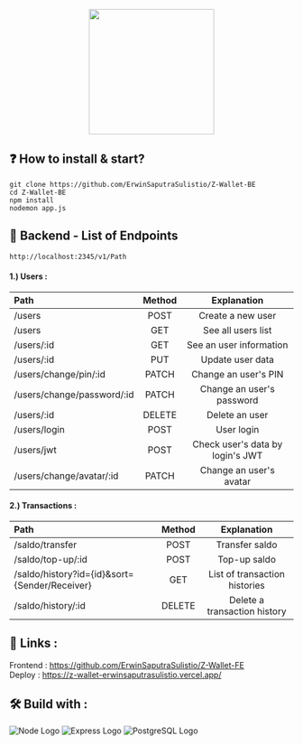 <p align="center">
  <img src="https://user-images.githubusercontent.com/77045083/119468721-e7549900-bd70-11eb-8c04-def39835f5b4.png" width="222">
</p>

## :question: How to install & start?  
    git clone https://github.com/ErwinSaputraSulistio/Z-Wallet-BE
    cd Z-Wallet-BE
    npm install
    nodemon app.js

## :page_with_curl: Backend - List of Endpoints
    http://localhost:2345/v1/Path
#### 1.) Users :
Path | Method | Explanation
:-- | :-: | :-:
/users | POST | Create a new user
/users | GET | See all users list
/users/:id | GET | See an user information
/users/:id | PUT | Update user data
/users/change/pin/:id | PATCH | Change an user's PIN
/users/change/password/:id | PATCH | Change an user's password
/users/:id | DELETE | Delete an user
/users/login | POST | User login
/users/jwt | POST | Check user's data by login's JWT
/users/change/avatar/:id | PATCH | Change an user's avatar  

#### 2.) Transactions :
Path | Method | Explanation
:-- | :-: | :-:
/saldo/transfer | POST | Transfer saldo
/saldo/top-up/:id | POST | Top-up saldo
/saldo/history?id={id}&sort={Sender/Receiver} | GET | List of transaction histories
/saldo/history/:id | DELETE | Delete a transaction history


## :pushpin: Links :  
Frontend : https://github.com/ErwinSaputraSulistio/Z-Wallet-FE  
Deploy : https://z-wallet-erwinsaputrasulistio.vercel.app/  

## :hammer_and_wrench: Build with :  
![Node Logo](https://user-images.githubusercontent.com/77045083/110448204-8dd6b980-80f3-11eb-89b6-13397ed8a31e.png)
![Express Logo](https://user-images.githubusercontent.com/77045083/111209202-52118780-85fe-11eb-8dc5-9394b3f0a9e3.png)
![PostgreSQL Logo](https://user-images.githubusercontent.com/77045083/110446881-397f0a00-80f2-11eb-8c98-ebfb3d5753c0.png) 
